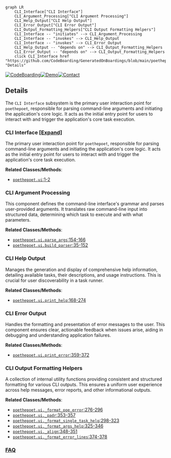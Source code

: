 ```mermaid
graph LR
    CLI_Interface["CLI Interface"]
    CLI_Argument_Processing["CLI Argument Processing"]
    CLI_Help_Output["CLI Help Output"]
    CLI_Error_Output["CLI Error Output"]
    CLI_Output_Formatting_Helpers["CLI Output Formatting Helpers"]
    CLI_Interface -- "initiates" --> CLI_Argument_Processing
    CLI_Interface -- "invokes" --> CLI_Help_Output
    CLI_Interface -- "invokes" --> CLI_Error_Output
    CLI_Help_Output -- "depends on" --> CLI_Output_Formatting_Helpers
    CLI_Error_Output -- "depends on" --> CLI_Output_Formatting_Helpers
    click CLI_Interface href "https://github.com/CodeBoarding/GeneratedOnBoardings/blob/main/poethepoet/CLI_Interface.md" "Details"
```

[![CodeBoarding](https://img.shields.io/badge/Generated%20by-CodeBoarding-9cf?style=flat-square)](https://github.com/CodeBoarding/GeneratedOnBoardings)[![Demo](https://img.shields.io/badge/Try%20our-Demo-blue?style=flat-square)](https://www.codeboarding.org/demo)[![Contact](https://img.shields.io/badge/Contact%20us%20-%20contact@codeboarding.org-lightgrey?style=flat-square)](mailto:contact@codeboarding.org)

## Details

The `CLI Interface` subsystem is the primary user interaction point for `poethepoet`, responsible for parsing command-line arguments and initiating the application's core logic. It acts as the initial entry point for users to interact with and trigger the application's core task execution.

### CLI Interface [[Expand]](./CLI_Interface.md)
The primary user interaction point for `poethepoet`, responsible for parsing command-line arguments and initiating the application's core logic. It acts as the initial entry point for users to interact with and trigger the application's core task execution.


**Related Classes/Methods**:

- <a href="https://github.com/nat-n/poethepoet/blob/main/poethepoet/ui.py#L1-L2" target="_blank" rel="noopener noreferrer">`poethepoet.ui`:1-2</a>


### CLI Argument Processing
This component defines the command-line interface's grammar and parses user-provided arguments. It translates raw command-line input into structured data, determining which task to execute and with what parameters.


**Related Classes/Methods**:

- <a href="https://github.com/nat-n/poethepoet/blob/main/poethepoet/ui.py#L154-L166" target="_blank" rel="noopener noreferrer">`poethepoet.ui.parse_args`:154-166</a>
- <a href="https://github.com/nat-n/poethepoet/blob/main/poethepoet/ui.py#L35-L152" target="_blank" rel="noopener noreferrer">`poethepoet.ui.build_parser`:35-152</a>


### CLI Help Output
Manages the generation and display of comprehensive help information, detailing available tasks, their descriptions, and usage instructions. This is crucial for user discoverability in a task runner.


**Related Classes/Methods**:

- <a href="https://github.com/nat-n/poethepoet/blob/main/poethepoet/ui.py#L168-L274" target="_blank" rel="noopener noreferrer">`poethepoet.ui.print_help`:168-274</a>


### CLI Error Output
Handles the formatting and presentation of error messages to the user. This component ensures clear, actionable feedback when issues arise, aiding in debugging and understanding application failures.


**Related Classes/Methods**:

- <a href="https://github.com/nat-n/poethepoet/blob/main/poethepoet/ui.py#L359-L372" target="_blank" rel="noopener noreferrer">`poethepoet.ui.print_error`:359-372</a>


### CLI Output Formatting Helpers
A collection of internal utility functions providing consistent and structured formatting for various CLI outputs. This ensures a uniform user experience across help messages, error reports, and other informational outputs.


**Related Classes/Methods**:

- <a href="https://github.com/nat-n/poethepoet/blob/main/poethepoet/ui.py#L276-L296" target="_blank" rel="noopener noreferrer">`poethepoet.ui._format_poe_error`:276-296</a>
- <a href="https://github.com/nat-n/poethepoet/blob/main/poethepoet/ui.py#L353-L357" target="_blank" rel="noopener noreferrer">`poethepoet.ui._padr`:353-357</a>
- <a href="https://github.com/nat-n/poethepoet/blob/main/poethepoet/ui.py#L298-L323" target="_blank" rel="noopener noreferrer">`poethepoet.ui._format_single_task_help`:298-323</a>
- <a href="https://github.com/nat-n/poethepoet/blob/main/poethepoet/ui.py#L325-L346" target="_blank" rel="noopener noreferrer">`poethepoet.ui._format_args_help`:325-346</a>
- <a href="https://github.com/nat-n/poethepoet/blob/main/poethepoet/ui.py#L348-L351" target="_blank" rel="noopener noreferrer">`poethepoet.ui._align`:348-351</a>
- <a href="https://github.com/nat-n/poethepoet/blob/main/poethepoet/ui.py#L374-L378" target="_blank" rel="noopener noreferrer">`poethepoet.ui._format_error_lines`:374-378</a>




### [FAQ](https://github.com/CodeBoarding/GeneratedOnBoardings/tree/main?tab=readme-ov-file#faq)